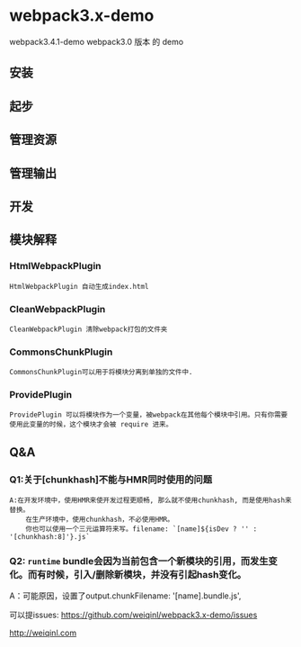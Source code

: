 # webpack3.x-demo
webpack3.4.1-demo
webpack3.0 版本 的 demo

## 安装

## 起步 

## 管理资源

## 管理输出

## 开发


## 模块解释
### HtmlWebpackPlugin  
	HtmlWebpackPlugin 自动生成index.html  
### CleanWebpackPlugin  
	CleanWebpackPlugin 清除webpack打包的文件夹  
### CommonsChunkPlugin
	CommonsChunkPlugin可以用于将模块分离到单独的文件中.  
### ProvidePlugin
	ProvidePlugin 可以将模块作为一个变量，被webpack在其他每个模块中引用。只有你需要使用此变量的时候，这个模块才会被 require 进来。


## Q&A
### Q1:关于[chunkhash]不能与HMR同时使用的问题  
	A:在开发环境中，使用HMR来使开发过程更顺畅, 那么就不使用chunkhash, 而是使用hash来替换。  
		在生产环境中，使用chunkhash，不必使用HMR。  
		你也可以使用一个三元运算符来写。filename: `[name]${isDev ? '' : '[chunkhash:8]'}.js`
### Q2: `runtime` bundle会因为当前包含一个新模块的引用，而发生变化。而有时候，引入/删除新模块，并没有引起hash变化。  
A：可能原因，设置了output.chunkFilename: '[name].bundle.js',  

可以提issues:
https://github.com/weiqinl/webpack3.x-demo/issues

http://weiqinl.com